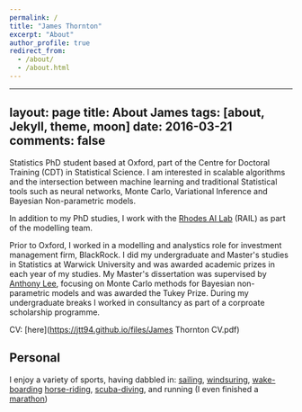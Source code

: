 ```yaml
---
permalink: /
title: "James Thornton"
excerpt: "About"
author_profile: true
redirect_from: 
  - /about/
  - /about.html
---
```


---
layout: page
title: About James
tags: [about, Jekyll, theme, moon]
date: 2016-03-21
comments: false
---
    

Statistics PhD student based at Oxford, part of the Centre for Doctoral Training (CDT) in Statistical Science. I am interested in scalable algorithms and the intersection between machine learning and traditional Statistical tools such as neural networks, Monte Carlo, Variational Inference and Bayesian Non-parametric models.

In addition to my PhD studies, I work with the [Rhodes AI Lab](https://rhodeslab.com/) (RAIL) as part of the modelling team.

Prior to Oxford, I worked in a modelling and analystics role for investment management firm, BlackRock. I did my undergraduate and Master's studies in Statistics at Warwick University and was awarded academic prizes in each year of my studies. My Master's dissertation was supervised by [Anthony Lee](https://sites.google.com/view/anthonylee/supervision), focusing on Monte Carlo methods for Bayesian non-parametric models and was awarded the Tukey Prize. During my undergraduate breaks I worked in consultancy as part of a corproate scholarship programme.

CV: [here](https://jtt94.github.io/files/James Thornton CV.pdf)

## Personal

I enjoy a variety of sports, having dabbled in: [sailing](https://jtt94.github.io/images/sailing.jpg), [windsuring](https://jtt94.github.io/images/windsurf.jpg), [wake-boarding](https://jtt94.github.io/images/wake.jpg) [horse-riding](https://jtt94.github.io/images/riding.JPG), [scuba-diving](https://jtt94.github.io/images/scuba.jpg), and running (I even finished a [marathon](https://jtt94.github.io/images/marathon.jpeg))
